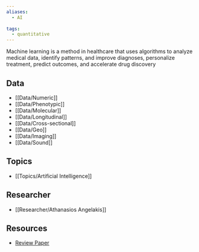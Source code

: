 ```yaml
---
aliases:
  - AI
 
tags:
  - quantitative 
---
```


Machine learning is a method in healthcare that uses algorithms to analyze medical data, identify patterns, and improve diagnoses, personalize treatment, predict outcomes, and accelerate drug discovery

## Data

 - [[Data/Numeric]]
 - [[Data/Phenotypic]]
 - [[Data/Molecular]]
 - [[Data/Longitudinal]]
 - [[Data/Cross-sectional]]
 - [[Data/Geo]]
 - [[Data/Imaging]]
 - [[Data/Sound]]

## Topics

  - [[Topics/Artificial Intelligence]]

## Researcher

  - [[Researcher/Athanasios Angelakis]]

## Resources

  - [Review Paper](https://www.ncbi.nlm.nih.gov/pmc/articles/PMC8822225/)
